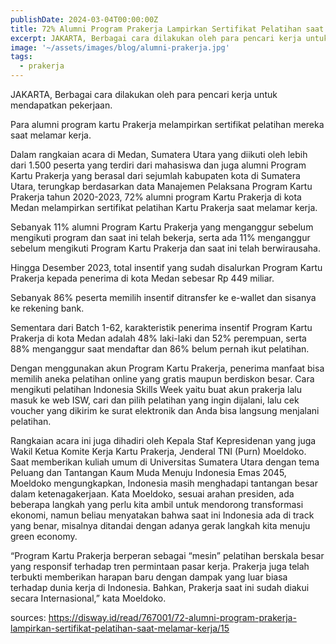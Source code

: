 ```yaml
---
publishDate: 2024-03-04T00:00:00Z
title: 72% Alumni Program Prakerja Lampirkan Sertifikat Pelatihan saat Melamar Kerja
excerpt: JAKARTA, Berbagai cara dilakukan oleh para pencari kerja untuk mendapatkan pekerjaan.
image: '~/assets/images/blog/alumni-prakerja.jpg'
tags:
  - prakerja
---
```


JAKARTA, Berbagai cara dilakukan oleh para pencari kerja untuk mendapatkan pekerjaan.

Para alumni program kartu Prakerja melampirkan sertifikat pelatihan mereka saat melamar kerja. 

Dalam rangkaian acara di Medan, Sumatera Utara yang diikuti oleh lebih dari 1.500 peserta yang terdiri dari mahasiswa dan juga alumni Program Kartu Prakerja yang berasal dari sejumlah kabupaten kota di Sumatera Utara, terungkap berdasarkan data Manajemen Pelaksana Program Kartu Prakerja tahun 2020-2023, 72% alumni program Kartu Prakerja di kota Medan melampirkan sertifikat pelatihan Kartu Prakerja saat melamar kerja.

Sebanyak 11% alumni Program Kartu Prakerja yang menganggur sebelum mengikuti program dan saat ini telah bekerja, serta ada 11% menganggur sebelum mengikuti Program Kartu Prakerja dan saat ini telah berwirausaha.

Hingga Desember 2023, total insentif yang sudah disalurkan Program Kartu Prakerja kepada penerima di kota Medan sebesar Rp 449 miliar. 

Sebanyak 86% peserta memilih insentif ditransfer ke e-wallet dan sisanya ke rekening bank. 

Sementara dari Batch 1-62, karakteristik penerima insentif Program Kartu Prakerja di kota Medan adalah 48% laki-laki dan 52% perempuan, serta 88% menganggur saat mendaftar dan 86% belum pernah ikut pelatihan.

Dengan menggunakan akun Program Kartu Prakerja, penerima manfaat bisa memilih aneka pelatihan online yang gratis maupun berdiskon besar.
Cara mengikuti pelatihan Indonesia Skills Week yaitu buat akun prakerja lalu masuk ke web ISW, cari dan pilih pelatihan yang ingin dijalani, lalu cek voucher yang dikirim ke surat elektronik dan Anda bisa langsung menjalani pelatihan.

Rangkaian acara ini juga dihadiri oleh Kepala Staf Kepresidenan yang juga Wakil Ketua Komite Kerja Kartu Prakerja, Jenderal TNI (Purn) Moeldoko. Saat memberikan kuliah umum di Universitas Sumatera Utara dengan tema Peluang dan Tantangan Kaum Muda Menuju Indonesia Emas 2045, Moeldoko mengungkapkan, Indonesia masih menghadapi tantangan besar dalam ketenagakerjaan.
Kata Moeldoko, sesuai arahan presiden, ada beberapa langkah yang perlu kita ambil untuk mendorong transformasi ekonomi, namun beliau menyatakan bahwa saat ini Indonesia ada di track yang benar, misalnya ditandai dengan adanya gerak langkah kita menuju green economy.

“Program Kartu Prakerja berperan sebagai “mesin” pelatihan berskala besar yang responsif terhadap tren permintaan pasar kerja. Prakerja juga telah terbukti memberikan harapan baru dengan dampak yang luar biasa terhadap dunia kerja di Indonesia. Bahkan, Prakerja saat ini sudah diakui secara Internasional,” kata Moeldoko.

sources: https://disway.id/read/767001/72-alumni-program-prakerja-lampirkan-sertifikat-pelatihan-saat-melamar-kerja/15